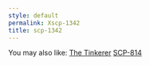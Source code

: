 ```yaml
---
style: default
permalink: Xscp-1342
title: scp-1342
---
```

You may also like:
[The Tinkerer](http://scp-wiki.net/the-tinkerer)
[SCP-814](http://scp-wiki.net/scp-814)